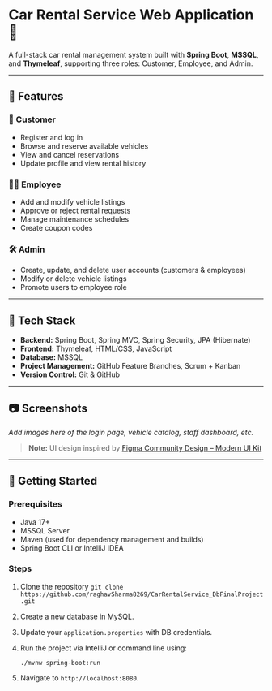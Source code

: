 # Car Rental Service Web Application 🚗

A full-stack car rental management system built with **Spring Boot**, **MSSQL**, and **Thymeleaf**, supporting three roles: Customer, Employee, and Admin.

---

## 🔧 Features

### 👤 Customer

* Register and log in
* Browse and reserve available vehicles
* View and cancel reservations
* Update profile and view rental history

### 👨‍🔧 Employee

* Add and modify vehicle listings
* Approve or reject rental requests
* Manage maintenance schedules
* Create coupon codes

### 🛠️ Admin

* Create, update, and delete user accounts (customers & employees)
* Modify or delete vehicle listings
* Promote users to employee role

---

## 🧰 Tech Stack

* **Backend:** Spring Boot, Spring MVC, Spring Security, JPA (Hibernate)
* **Frontend:** Thymeleaf, HTML/CSS, JavaScript
* **Database:** MSSQL
* **Project Management:** GitHub Feature Branches, Scrum + Kanban
* **Version Control:** Git & GitHub

---

## 📷 Screenshots

*Add images here of the login page, vehicle catalog, staff dashboard, etc.*

> **Note:** UI design inspired by [Figma Community Design – Modern UI Kit](https://www.figma.com/community/file/1138316365849534403)

---

## 🚀 Getting Started

### Prerequisites

* Java 17+
* MSSQL Server
* Maven (used for dependency management and builds)
* Spring Boot CLI or IntelliJ IDEA

### Steps

1. Clone the repository
   `git clone https://github.com/raghavSharma8269/CarRentalService_DbFinalProject.git`
2. Create a new database in MySQL.
3. Update your `application.properties` with DB credentials.
4. Run the project via IntelliJ or command line using:

   ```
   ./mvnw spring-boot:run
   ```
5. Navigate to `http://localhost:8080`.